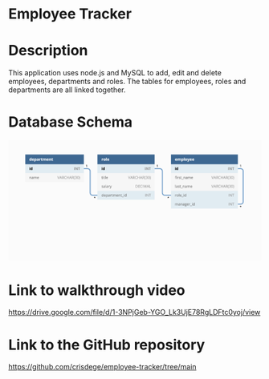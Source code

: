 # Employee Tracker

# Description

This application uses node.js and MySQL to add, edit and delete employees, departments and roles. The tables for employees, roles and departments are all linked together.

# Database Schema

![Database Schema](./assets/images/table_relation.png)

# Link to walkthrough video

https://drive.google.com/file/d/1-3NPjGeb-YGO_Lk3UjE78RgLDFtc0yoj/view

# Link to the GitHub repository

https://github.com/crisdege/employee-tracker/tree/main
